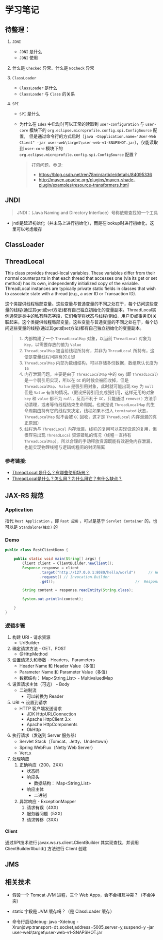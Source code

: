 # 学习笔记

## 待整理：

1. `JDNI`
    - `JDNI` 是什么
    - `JDNI` 使用
2. 什么是 `Checked` 异常、什么是 `NoCheck` 异常

3. `ClassLoader`
    - `ClassLoader` 是什么
    - `ClassLoader` 与 `Class` 的关系
    
4. `SPI`
   - `SPI` 是什么
   - 为什么在 `Idea` 中启动时可以正常的读取到 `user-configuration` 与 `user-core` 模块下的 `org.eclipse.microprofile.config.spi.ConfigSource` 配置，
     但是通过命令行的方式启时（`java -Dapplication.name="User-Web Client" -jar user-web\target\user-web-v1-SNAPSHOT.jar`），仅能读取到 `user-core` 模块下的 `org.eclipse.microprofile.config.spi.ConfigSource` 配置 ?
     
      > 打包问题，参见:
      > 
      > - https://blog.csdn.net/ren78min/article/details/84095336
      > - http://maven.apache.org/plugins/maven-shade-plugin/examples/resource-transformers.html
     
## JNDI

> JNDI：（Java Naming and Directory Interface）号称依赖查找的一个工具

- jndi是延迟初始化（并未马上进行初始化），而是在lookup时进行初始化，这里可以考虑缓存

## ClassLoader

## ThreadLocal

This class provides thread-local variables. These variables differ from their normal counterparts in that each thread that accesses one (via its get or set method) has its own, independently initialized copy of the variable. ThreadLocal instances are typically private static fields in classes that wish to associate state with a thread (e.g., a user ID or Transaction ID).

这个类提供线程局部变量。这些变量与普通变量的不同之处在于，每个访问这些变量的线程(通过其get或set方法)都有自己独立初始化的变量副本。ThreadLocal实例通常是类中的私有静态字段，它们希望将状态与线程(例如，用户ID或事务ID)关联起来。这个类提供线程局部变量。这些变量与普通变量的不同之处在于，每个访问这些变量的线程(通过其get或set方法)都有自己独立初始化的变量副本。

> 1. 内部构建了一个 `ThreadLocalMap` 对象，以当前 `ThreadLocal` 对象为 `Key`，以需要存放的值为 `Value`
> 2. `ThreadLocalMap` 被当前线程所持有，并非为 `ThreadLocal` 所持有，这便是变量线程间隔离的关键
> 3. `ThreadLocalMap` 内部为数组结构，可以存储多份数据，数组默认长度为 `16`
> 4. 内存泄漏问题，主要是由于 `ThreadLocalMap` 中的 `Key` (即 `ThreadLocal`) 是一个弱引用实现，所以在 `GC` 的时候会被回收掉，但是 `ThreadLocalMap`、`Value` 是强引用对象，此时就可能出现 `Key` 为 `null` 但是 `Value` 有值的情况。（假设把弱引用变成强引用，这样无用的对象 `key` 和 `value` 都不为 `null`，反而不利于 `GC`，只能通过 `remove()` 方法手动清理，或者等待线程结束生命周期。也就是说 `ThreadLocalMap` 的生命周期由持有它的线程来决定，线程如果不进入 `terminated` 状态，`ThreadLocalMap` 就不会被 `GC` 回收，这才是 `ThreadLocal` 内存泄漏的真正原因）
> 5. 线程池与 `ThreadLocal` 内存泄漏，线程的复用可以实现资源的复用，但很容易出现 `ThreadLocal` 资源错乱的情况（线程一直持有 `ThreadLocalMap`），所以合理的手动释放资源既能有效避免内存泄漏，也能实现物理线程与逻辑线程间的封闭隔离

### 参考链接: 

- [ThreadLocal 是什么？有哪些使用场景？](https://blog.csdn.net/meism5/article/details/90413860?utm_medium=distribute.pc_relevant.none-task-blog-BlogCommendFromMachineLearnPai2-1.baidujs&dist_request_id=&depth_1-utm_source=distribute.pc_relevant.none-task-blog-BlogCommendFromMachineLearnPai2-1.baidujs)
- [ThreadLocal是什么？怎么用？为什么用它？有什么缺点？](https://zhuanlan.zhihu.com/p/192997550)


## JAX-RS 规范

### Application

指代 `Rest Application` ，即 `Rest 应用` ，可以是基于 `Servlet Container` 的，也可以是 `Standalone(独立)` 的

### Demo

```java
public class RestClientDemo {

    public static void main(String[] args) {
        Client client = ClientBuilder.newClient();
        Response response = client
                .target("http://127.0.0.1:8080/hello/world")      // WebTarget
                .request() // Invocation.Builder
                .get();                                     //  Response

        String content = response.readEntity(String.class);

        System.out.println(content);

    }
}
```

### 逻辑步骤

1. 构建 URI - 请求资源
   - UriBuilder
2. 确定请求方法 - GET、POST
   - @HttpMethod
3. 设置请求头和参数 - Headers、Parameters
   - Header Name 和 Header Value（多值）
   - Parameter Name 和 Parameter Value（多值）
   - 数据结构： Map<String,List<String>> - MultivaluedMap
4. 设置请求主体（可选） - Body 
   - 二进制流 
     - 可以转换为 Reader
5. URI -> 设置到请求
   - HTTP 客户端发送请求
        - JDK HttpURLConnection
        - Apache HttpClient 3.x
        - Apache HttpComponents
        - OkHttp
6. 执行请求（发送到 Server 服务器）
   - Servlet Stack（Tomcat、Jetty、Undertown）
   - Spring WebFlux（Netty Web Server）
   - Vert.x
7. 处理响应
    1. 正确响应（200，2XX）
        - 状态码
        - 响应头
            - 数据结构： Map<String,List<String>>
        - 响应主体
            - 二进制
    2. 异常响应 - ExceptionMapper
        1. 请求有误（4XX）
        2. 服务器问题（5XX）
        3. 请求转移（3XX）

#### Client

通过SPI技术进行 javax.ws.rs.client.ClientBuilder 其实现查找，并调用 ClientBuilder#build() 方法进行 Client 创建


## JMS



## 相关技术

- 假设一个 Tomcat JVM 进程，三个 Web Apps，会不会相互冲突？（不会冲突）

- static 字段是 JVM 缓存吗？（是 ClassLoader 缓存）

- 命令行启动debug: java -Xdebug -Xrunjdwp:transport=dt_socket,address=5005,server=y,suspend=y -jar user-web\target\user-web-v1-SNAPSHOT.jar